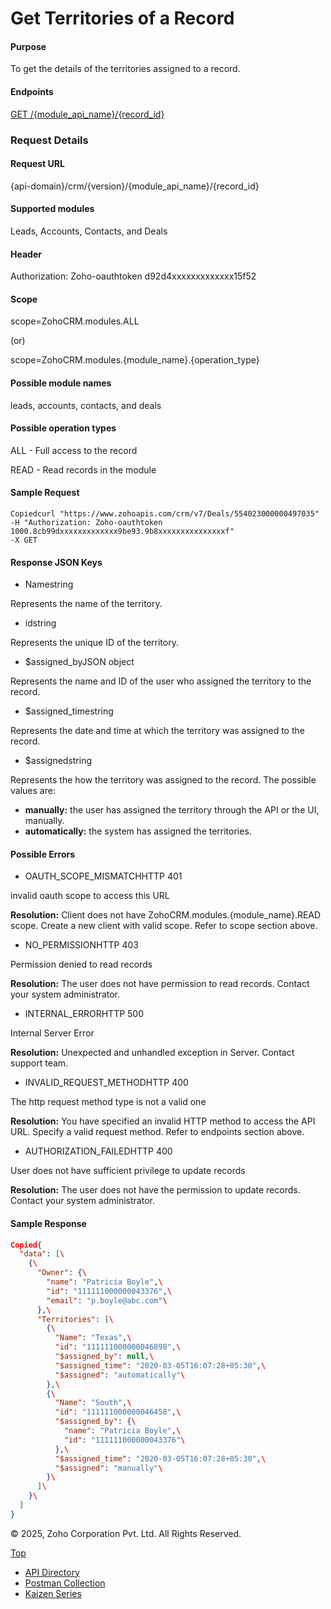 
# Get Territories of a Record

#### Purpose

To get the details of the territories assigned to a record.

#### Endpoints

[GET /{module\_api\_name}/{record\_id}](https://www.zoho.com/crm/developer/docs/api/v7/get-territories-of-a-record.html)

### Request Details

#### Request URL

{api-domain}/crm/{version}/{module\_api\_name}/{record\_id}

#### Supported modules

Leads, Accounts, Contacts, and Deals

#### Header

Authorization: Zoho-oauthtoken d92d4xxxxxxxxxxxxx15f52

#### Scope

scope=ZohoCRM.modules.ALL

(or)

scope=ZohoCRM.modules.{module\_name}.{operation\_type}

#### Possible module names

leads, accounts, contacts, and deals

#### Possible operation types

ALL - Full access to the record

READ - Read records in the module

#### Sample Request

``` curl
Copiedcurl "https://www.zohoapis.com/crm/v7/Deals/554023000000497035"
-H "Authorization: Zoho-oauthtoken 1000.8cb99dxxxxxxxxxxxxx9be93.9b8xxxxxxxxxxxxxxxf"
-X GET
```

#### Response JSON Keys

- Namestring



Represents the name of the territory.

- idstring



Represents the unique ID of the territory.

- $assigned\_byJSON object



Represents the name and ID of the user who assigned the territory to the record.

- $assigned\_timestring



Represents the date and time at which the territory was assigned to the record.

- $assignedstring



Represents the how the territory was assigned to the record. The possible values are:



- **manually:** the user has assigned the territory through the API or the UI, manually.
- **automatically:** the system has assigned the territories.

#### Possible Errors

- OAUTH\_SCOPE\_MISMATCHHTTP 401



invalid oauth scope to access this URL

**Resolution:** Client does not have ZohoCRM.modules.{module\_name}.READ scope. Create a new client with valid scope. Refer to scope section above.

- NO\_PERMISSIONHTTP 403



Permission denied to read records

**Resolution:** The user does not have permission to read records. Contact your system administrator.

- INTERNAL\_ERRORHTTP 500



Internal Server Error

**Resolution:** Unexpected and unhandled exception in Server. Contact support team.

- INVALID\_REQUEST\_METHODHTTP 400



The http request method type is not a valid one

**Resolution:** You have specified an invalid HTTP method to access the API URL. Specify a valid request method. Refer to endpoints section above.

- AUTHORIZATION\_FAILEDHTTP 400



User does not have sufficient privilege to update records

**Resolution:** The user does not have the permission to update records. Contact your system administrator.


#### Sample Response

``` json
Copied{
  "data": [\
    {\
      "Owner": {\
        "name": "Patricia Boyle",\
        "id": "111111000000043376",\
        "email": "p.boyle@abc.com"\
      },\
      "Territories": [\
        {\
          "Name": "Texas",\
          "id": "111111000000046898",\
          "$assigned_by": null,\
          "$assigned_time": "2020-03-05T16:07:28+05:30",\
          "$assigned": "automatically"\
        },\
        {\
          "Name": "South",\
          "id": "111111000000046458",\
          "$assigned_by": {\
            "name": "Patricia Boyle",\
            "id": "111111000000043376"\
          },\
          "$assigned_time": "2020-03-05T16:07:28+05:30",\
          "$assigned": "manually"\
        }\
      ]\
    }\
  ]
}
```

© 2025, Zoho Corporation Pvt. Ltd. All Rights Reserved.

[Top](https://www.zoho.com/crm/developer/docs/api/v7/get-territories-of-a-record.html#top)

- [API Directory](https://www.zoho.com/crm/developer/docs/api-directory.html?source_from=qlink_)
- [Postman Collection](https://www.postman.com/zohocrmdevelopers/workspace/zoho-crm-developers/overview?source_from=qlink_)
- [Kaizen Series](https://www.zoho.com/crm/developer/docs/kaizen-series-directory.html?source_from=qlink_)